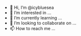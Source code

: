 - 👋 Hi, I’m @icybluesea
- 👀 I’m interested in ...
- 🌱 I’m currently learning ...
- 💞️ I’m looking to collaborate on ...
- 📫 How to reach me ...

<!---
icybluesea/icybluesea is a ✨ special ✨ repository because its `README.md` (this file) appears on your GitHub profile.
You can click the Preview link to take a look at your changes.
--->
